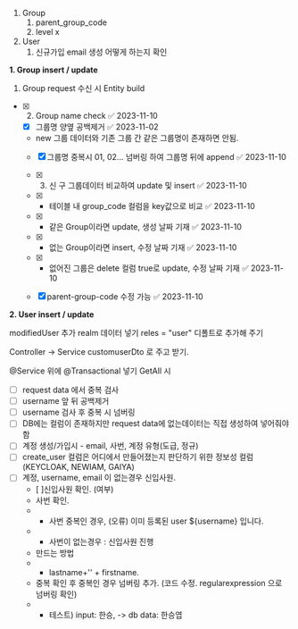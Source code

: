 1. Group
	1. parent_group_code
	2. level x
2. User
	1. 신규가입 email 생성 어떻게 하는지 확인

**1. Group insert / update**

 1. Group request 수신 시 Entity build
- [x] 2. Group name check ✅ 2023-11-10
	- [x] 그룹명 양옆 공백제거 ✅ 2023-11-02
	- new 그룹 데이터와 기존 그룹 간 같은 그룹명이 존재하면 안됨. 
	- [x] 그룹명 중복시 01, 02... 넘버링 하여 그룹명 뒤에 append ✅ 2023-11-10

  - [x] 3. 신 구 그룹데이터 비교하여 update 및 insert ✅ 2023-11-10
  - [x] - 테이블 내 group_code 컬럼을 key값으로 비교 ✅ 2023-11-10
  - [x] - 같은 Group이라면 update, 생성 날짜 기재 ✅ 2023-11-10
  - [x] - 없는 Group이라면 insert, 수정 날짜 기재 ✅ 2023-11-10
  - [x] - 없어진 그룹은 delete 컬럼 true로 update, 수정 날짜 기재 ✅ 2023-11-10
  - [x] parent-group-code 수정 가능 ✅ 2023-11-10

**2. User insert / update**

modifiedUser 추가
realm  데이터 넣기
reles = "user" 디폴트로 추가해 주기

Controller -> Service customuserDto 로 주고 받기.

@Service 위에 @Transactional 넣기
GetAll 시

- [ ] request data 에서 중복 검사
- [ ] username 앞 뒤 공백제거
- [ ] username 검사 후 중복 시 넘버링
- [ ] DB에는 컬럼이 존재하지만 request data에 없는데이터는 직접 생성하여 넣어줘야함
- [ ] 계정 생성/가입시 - email, 사번, 계정 유형(도급, 정규)
- [ ] create_user 컬럼은 어디에서 만들어졌는지 판단하기 위한 정보성 컬럼(KEYCLOAK, NEWIAM, GAIYA)
- [ ] 계정, username, email 이 없는경우 신입사원.
	- [ ]신입사원 확인. (여부) 
	- 사번 확인. 
	- - 사번 중복인 경우, (오류) 이미 등록된 user ${username} 입니다.
	- - 사번이 없는경우 : 신입사원 진행
	- 만드는 방법
	- - lastname+'' + firstname.
	- 중복 확인 후 중복인  경우 넘버링 추가. (코드 수정. regularexpression 으로 넘버링 확인)
	- - 테스트) input: 한승, -> db data: 한승엽